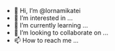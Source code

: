 - 👋 Hi, I’m @lornamikatei
- 👀 I’m interested in ...
- 🌱 I’m currently learning ...
- 💞️ I’m looking to collaborate on ...
- 📫 How to reach me ...

<!---
lornamikatei/lornamikatei is a ✨ special ✨ repository because its `README.md` (this file) appears on your GitHub profile.
You can click the Preview link to take a look at your changes.
--->
